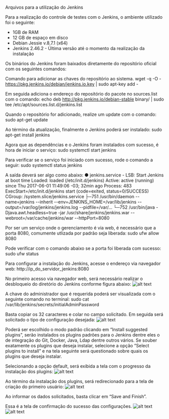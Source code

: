 Arquivos para a utilização do Jenkins

Para a realização do controle de testes com o Jenkins, o ambiente utilizado foi o seguinte:

- 1GB de RAM
- 12 GB de espaço em disco
- Debian Jessie v.8.7.1 (x64)
- Jenkins 2.46.2 - Última versão até o momento da realização da instalação

Os binários do Jenkins foram baixados diretamente do repositório oficial com os seguintes comandos:

Comando para adicionar as chaves do repositório ao sistema.
	wget -q -O - https://pkg.jenkins.io/debian/jenkins.io.key | sudo apt-key add -

Em seguida adiciona o endereço do repositório do pacote no sources.list com  o comando:
	echo deb http://pkg.jenkins.io/debian-stable binary/ | sudo tee /etc/apt/sources.list.d/jenkins.list

Quando o repositório for adicionado, realize um update com o comando:
	sudo apt-get update
  
Ao término da atualização, finalmente o Jenkins poderá ser instalado:
 	sudo apt-get install jenkins
  
Agora que as dependências e o Jenkins foram instalados com sucesso, é hora de iniciar o serviço:
	sudo systemctl start jenkins
  
Para verificar se o serviço foi iniciado com sucesso, rode o comando a seguir:
	sudo systemctl status jenkins
 
A saída deverá ser algo como abaixo:
  	● jenkins.service - LSB: Start Jenkins at boot time
  	   Loaded: loaded (/etc/init.d/jenkins)
	   Active: active (running) since Thu 2017-06-01 11:49:06 -03; 32min ago
	   Process: 483 ExecStart=/etc/init.d/jenkins start (code=exited, status=0/SUCCESS)
   	  CGroup: /system.slice/jenkins.service
            ├─751 /usr/bin/daemon --name=jenkins --inherit --env=JENKINS_HOME=/var/lib/jenkins --output=/var/log/jenkins/jenkins.log --pidfile=/var/...
            └─752 /usr/bin/java -Djava.awt.headless=true -jar /usr/share/jenkins/jenkins.war --webroot=/var/cache/jenkins/war --httpPort=8080
           
Por ser um serviço onde o gerenciamento é via web, é necessário que a porta 8080, comumente utlizada por padrão seja liberada:
	sudo ufw allow 8080

Pode verificar com o comando abaixo se a porta foi liberada com sucesso:
	sudo ufw status

Para configurar a instalação do Jenkins, acesse o endereço via navegador web:
	http://ip_do_servidor_jenkins:8080
  
No primeiro acesso via navegador web, será necessário realizar o desbloqueio do diretório do Jenkins conforme figura abaixo:
![alt text](https://assets.digitalocean.com/articles/jenkins-install-ubuntu-1604/unlock-jenkins.png)
	
A chave do administrador que é requerida poderá ser visualizada com o seguinte comando no terminal:
	sudo cat /var/lib/jenkins/secrets/initialAdminPassword

Basta copiar os 32 caracteres e colar no campo solicitado.
Em seguida será solicitado o tipo de configuração desejada:
![alt text](https://assets.digitalocean.com/articles/jenkins-install-ubuntu-1604/jenkins-customize.png)

Poderá ser escolhido o modo padrão clicando em “Install suggested plugins”, serão instalados os plugins padrões para o Jenkins dentre eles o de integração do Git, Docker, Java, Ldap dentre outros vários. Se souber exatamente os plugins que deseja instalar, selecione a opção “Select plugins to install” e na tela seguinte será questionado sobre quais os plugins que deseja instalar.

Selecionando a opção default, será exibida a tela com o progresso da instalação dos plugins:
![alt text](https://assets.digitalocean.com/articles/jenkins-install-ubuntu-1604/jenkins-plugins.png)

Ao término da instalação dos plugins, será redirecionado para a tela de criação do primeiro usuário:
![alt text](https://assets.digitalocean.com/articles/jenkins-install-ubuntu-1604/jenkins-first-admin.png)

Ao informar os dados solicitados, basta clicar em “Save and Finish”.

Essa é a tela de confirmação do sucesso das configurações.
![alt text](https://assets.digitalocean.com/articles/jenkins-install-ubuntu-1604/jenkins-ready.png)
![alt text](https://assets.digitalocean.com/articles/jenkins-install-ubuntu-1604/jenkins-using.png)


